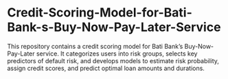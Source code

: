 # Credit-Scoring-Model-for-Bati-Bank-s-Buy-Now-Pay-Later-Service
This repository contains a credit scoring model for Bati Bank’s Buy-Now-Pay-Later service. It categorizes users into risk groups, selects key predictors of default risk, and develops models to estimate risk probability, assign credit scores, and predict optimal loan amounts and durations.
